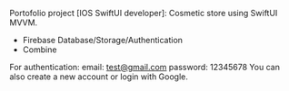 Portofolio project [IOS SwiftUI developer]: 
Cosmetic store using SwiftUI MVVM.
* Firebase Database/Storage/Authentication
* Combine

For authentication: 
email: test@gmail.com
password: 12345678
You can also create a new account or login with Google. 
